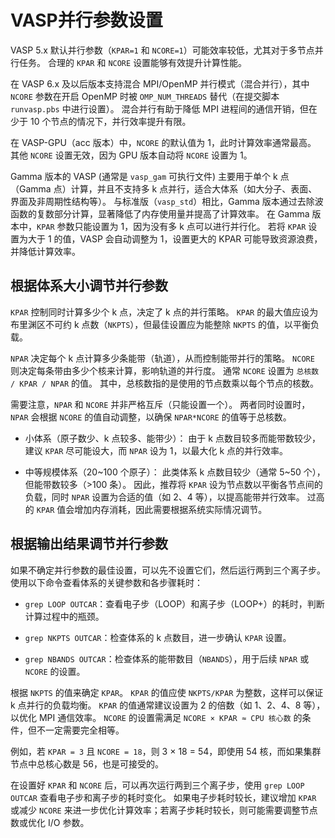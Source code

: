 # VASP并行参数设置

VASP 5.x 默认并行参数（`KPAR=1` 和 `NCORE=1`）可能效率较低，尤其对于多节点并行任务。
合理的 `KPAR` 和 `NCORE` 设置能够有效提升计算性能。

在 VASP 6.x 及以后版本支持混合 MPI/OpenMP 并行模式（混合并行），其中 `NCORE` 参数在开启 OpenMP 时被 `OMP_NUM_THREADS` 替代（在提交脚本 `runvasp.pbs` 中进行设置）。
混合并行有助于降低 MPI 进程间的通信开销，但在少于 10 个节点的情况下，并行效率提升有限。

在 VASP-GPU（acc 版本）中，`NCORE` 的默认值为 1，此时计算效率通常最高。
其他 `NCORE` 设置无效，因为 GPU 版本自动将 `NCORE` 设置为 1。

Gamma 版本的 VASP (通常是 `vasp_gam` 可执行文件) 主要用于单个 k 点（Gamma 点）计算，并且不支持多 k 点并行，适合大体系（如大分子、表面、界面及非周期性结构等）。
与标准版（`vasp_std`）相比，Gamma 版本通过去除波函数的复数部分计算，显著降低了内存使用量并提高了计算效率。
在 Gamma 版本中，`KPAR` 参数只能设置为 1，因为没有多 k 点可以进行并行化。
若将 `KPAR` 设置为大于 1 的值，VASP 会自动调整为 1，设置更大的 KPAR 可能导致资源浪费，并降低计算效率。

## 根据体系大小调节并行参数

`KPAR` 控制同时计算多少个 k 点，决定了 k 点的并行策略。
`KPAR` 的最大值应设为布里渊区不可约 k 点数（`NKPTS`），但最佳设置应为能整除 `NKPTS` 的值，以平衡负载。

`NPAR` 决定每个 k 点计算多少条能带（轨道），从而控制能带并行的策略。
`NCORE` 则决定每条带由多少个核来计算，影响轨道的并行度。
通常 `NCORE` 设置为 `总核数 / KPAR / NPAR` 的值。
其中，总核数指的是使用的节点数乘以每个节点的核数。

需要注意，`NPAR` 和 `NCORE` 并非严格互斥（只能设置一个）。
两者同时设置时，`NPAR` 会根据 `NCORE` 的值自动调整，以确保 `NPAR*NCORE` 的值等于总核数。


- 小体系（原子数少、k 点较多、能带少）：
由于 k 点数目较多而能带数较少，建议 `KPAR` 尽可能设大，而 `NPAR` 设为 1，以最大化 k 点的并行效率。

- 中等规模体系（20~100 个原子）：
此类体系 k 点数目较少（通常 5~50 个），但能带数较多（>100 条）。
因此，推荐将 `KPAR` 设为节点数以平衡各节点间的负载，同时 `NPAR` 设置为合适的值（如 2、4 等），以提高能带并行效率。
过高的 `KPAR` 值会增加内存消耗，因此需要根据系统实际情况调节。

## 根据输出结果调节并行参数

如果不确定并行参数的最佳设置，可以先不设置它们，然后运行两到三个离子步。
使用以下命令查看体系的关键参数和各步骤耗时：

- `grep LOOP OUTCAR`：查看电子步（LOOP）和离子步（LOOP+）的耗时，判断计算过程中的瓶颈。

- `grep NKPTS OUTCAR`：检查体系的 k 点数目，进一步确认 `KPAR` 设置。

- `grep NBANDS OUTCAR`：检查体系的能带数目（`NBANDS`），用于后续 `NPAR` 或 `NCORE` 的设置。

根据 `NKPTS` 的值来确定 `KPAR`。
`KPAR` 的值应使 `NKPTS/KPAR` 为整数，这样可以保证 k 点并行的负载均衡。
`KPAR` 的值通常建议设置为 2 的倍数（如 1、2、4、8 等），以优化 MPI 通信效率。
`NCORE` 的设置需满足 `NCORE × KPAR ≈ CPU 核心数` 的条件，但不一定需要完全相等。

例如，若 `KPAR = 3` 且 `NCORE = 18`，则 3 × 18 = 54，即使用 54 核，而如果集群节点中总核心数是 56，也是可接受的。

在设置好 `KPAR` 和 `NCORE` 后，可以再次运行两到三个离子步，使用 `grep LOOP OUTCAR` 查看电子步和离子步的耗时变化。
如果电子步耗时较长，建议增加 `KPAR` 或减少 `NCORE` 来进一步优化计算效率；若离子步耗时较长，则可能需要调整节点数或优化 I/O 参数。